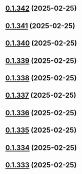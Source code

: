 ## [0.1.342](https://github.com/binary-braids/terraform-oracle/compare/v0.1.341...v0.1.342) (2025-02-25)



## [0.1.341](https://github.com/binary-braids/terraform-oracle/compare/v0.1.340...v0.1.341) (2025-02-25)



## [0.1.340](https://github.com/binary-braids/terraform-oracle/compare/v0.1.339...v0.1.340) (2025-02-25)



## [0.1.339](https://github.com/binary-braids/terraform-oracle/compare/v0.1.338...v0.1.339) (2025-02-25)



## [0.1.338](https://github.com/binary-braids/terraform-oracle/compare/v0.1.337...v0.1.338) (2025-02-25)



## [0.1.337](https://github.com/binary-braids/terraform-oracle/compare/v0.1.336...v0.1.337) (2025-02-25)



## [0.1.336](https://github.com/binary-braids/terraform-oracle/compare/v0.1.335...v0.1.336) (2025-02-25)



## [0.1.335](https://github.com/binary-braids/terraform-oracle/compare/v0.1.334...v0.1.335) (2025-02-25)



## [0.1.334](https://github.com/binary-braids/terraform-oracle/compare/v0.1.333...v0.1.334) (2025-02-25)



## [0.1.333](https://github.com/binary-braids/terraform-oracle/compare/v0.1.332...v0.1.333) (2025-02-25)



